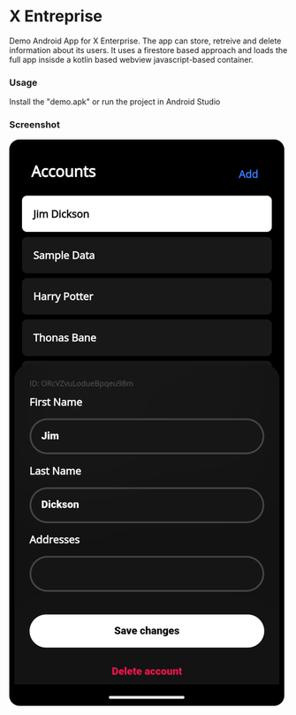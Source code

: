 # X Entreprise
Demo Android App for X Enterprise. The app can store, retreive and delete information about its users. It uses a firestore based approach and loads the full app insisde a kotlin based webview javascript-based container.

### Usage
Install the "demo.apk" or run the project in Android Studio

### Screenshot
![](https://raw.githubusercontent.com/appvoid/X-Enterprise/master/app/src/main/assets/2.png)
